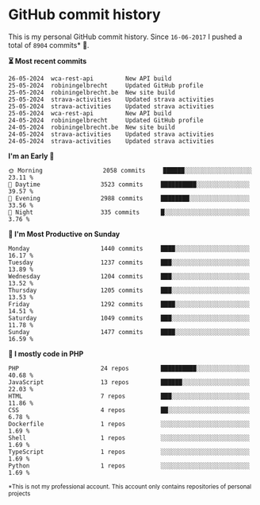 # GitHub commit history
This is my personal GitHub commit history. Since <!--START_SECTION:first-commit-date-->`16-06-2017`<!--END_SECTION:first-commit-date--> I pushed a total of <!--START_SECTION:total-commit-count-->`8904`<!--END_SECTION:total-commit-count--> commits* 🎉.

<!--START_SECTION:most-recent-commits-->
**⏳ Most recent commits**
                                        
```text
26-05-2024  wca-rest-api         New API build
25-05-2024  robiningelbrecht     Updated GitHub profile
25-05-2024  robiningelbrecht.be  New site build
25-05-2024  strava-activities    Updated strava activities
25-05-2024  strava-activities    Updated strava activities
25-05-2024  wca-rest-api         New API build
24-05-2024  robiningelbrecht     Updated GitHub profile
24-05-2024  robiningelbrecht.be  New site build
24-05-2024  strava-activities    Updated strava activities
24-05-2024  strava-activities    Updated strava activities
```
<!--END_SECTION:most-recent-commits-->  

<!--START_SECTION:commits-per-day-time-->
**I&#039;m an Early 🐤**

```text
🌞 Morning                 2058 commits     ██████░░░░░░░░░░░░░░░░░░░   23.11 %
🌆 Daytime                 3523 commits     ██████████░░░░░░░░░░░░░░░   39.57 %
🌃 Evening                 2988 commits     ████████░░░░░░░░░░░░░░░░░   33.56 %
🌙 Night                   335 commits      █░░░░░░░░░░░░░░░░░░░░░░░░   3.76 %
```
<!--END_SECTION:commits-per-day-time-->  

<!--START_SECTION:commits-per-weekday-->
**📅 I&#039;m Most Productive on Sunday**

```text
Monday                    1440 commits     ████░░░░░░░░░░░░░░░░░░░░░   16.17 %
Tuesday                   1237 commits     ███░░░░░░░░░░░░░░░░░░░░░░   13.89 %
Wednesday                 1204 commits     ███░░░░░░░░░░░░░░░░░░░░░░   13.52 %
Thursday                  1205 commits     ███░░░░░░░░░░░░░░░░░░░░░░   13.53 %
Friday                    1292 commits     ████░░░░░░░░░░░░░░░░░░░░░   14.51 %
Saturday                  1049 commits     ███░░░░░░░░░░░░░░░░░░░░░░   11.78 %
Sunday                    1477 commits     ████░░░░░░░░░░░░░░░░░░░░░   16.59 %
```
<!--END_SECTION:commits-per-weekday-->  

<!--START_SECTION:repos-per-language-->
**💬 I mostly code in PHP**

```text
PHP                       24 repos         ██████████░░░░░░░░░░░░░░░   40.68 %
JavaScript                13 repos         ██████░░░░░░░░░░░░░░░░░░░   22.03 %
HTML                      7 repos          ███░░░░░░░░░░░░░░░░░░░░░░   11.86 %
CSS                       4 repos          ██░░░░░░░░░░░░░░░░░░░░░░░   6.78 %
Dockerfile                1 repos          ░░░░░░░░░░░░░░░░░░░░░░░░░   1.69 %
Shell                     1 repos          ░░░░░░░░░░░░░░░░░░░░░░░░░   1.69 %
TypeScript                1 repos          ░░░░░░░░░░░░░░░░░░░░░░░░░   1.69 %
Python                    1 repos          ░░░░░░░░░░░░░░░░░░░░░░░░░   1.69 %
```
<!--END_SECTION:repos-per-language-->  

<sub>*This is not my professional account. This account only contains repositories of personal projects</sub>

